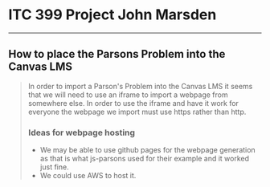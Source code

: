 # ITC 399 Project John Marsden
-------------------------------

## How to place the Parsons Problem into the Canvas LMS
> In order to import a Parson's Problem into the Canvas LMS it seems that we will need to use an iframe to import a webpage from somewhere else. In order to use the iframe and have it work for everyone the webpage we import must use https rather than http.
>
> ### Ideas for webpage hosting
> - We may be able to use github pages for the webpage generation as that is what js-parsons used for their example and it worked just fine.
> - We could use AWS to host it.
